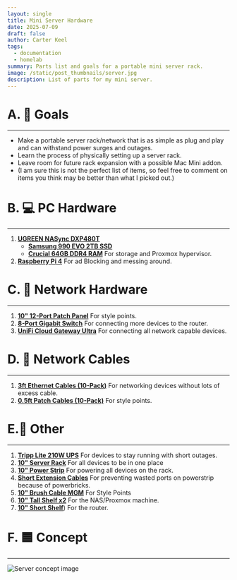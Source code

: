 ```yaml
---
layout: single
title: Mini Server Hardware
date: 2025-07-09
draft: false
author: Carter Keel
tags:
  - documentation
  - homelab
summary: Parts list and goals for a portable mini server rack.
image: /static/post_thumbnails/server.jpg
description: List of parts for my mini server.
---
```


# A. 💫 Goals

---
- Make a portable server rack/network that is as simple as plug and play and can withstand power surges and outages.
- Learn the process of physically setting up a server rack.
- Leave room for future rack expansion with a possible Mac Mini addon.
- (I am sure this is not the perfect list of items, so feel free to comment on items you think may be better than what I picked out.)

# B. 💻 PC Hardware

---
1. [**UGREEN NASync DXP480T**](https://www.amazon.com/UGREEN-DXP480T-Plus-All-Flash-Attached/dp/B0D22JGHWC?crid=CKQYYRL6YD6B&dib=eyJ2IjoiMSJ9.W_NHbzVDkPniJ6cU_QZnIbL3bStcxleLhXKK3AKaI02VUt6Yv13AnLYR7WyNwSqgRjWWy8bNb5Q1v9sg3KviLl-OCWlYGN4TKh49U-PcE3gHpy4xKe6hvdLV97ZjO79U1yqL9u1vUSjbGmbHklMKiizJ-ihdOcWZuG-m10daa7gnCiTYZUQLV7S3SfLeKr7CTuiaTMYHVTdSiwA3EieKWss9R9lsQerie5H55SOvCRg.uHUe2UBjEQQz1UwcD4rOE2kDUBIR0tVwd66dqZ0b9Xw&dib_tag=se&keywords=ugreen+ssd+nas&qid=1752102828&sprefix=eugreen+ssd+nas%2Caps%2C124&sr=8-1)
    - [**Samsung 990 EVO 2TB SSD**](https://www.amazon.com/SAMSUNG-Technology-Intelligent-Turbowrite-MZ-V9S2T0B/dp/B0DHLCRF91?crid=2TT8XKMGC0ZB7&dib=eyJ2IjoiMSJ9.SG2akj8k8g_W6jMSI9FounxNOa4OlP3KCz42sp4Kb0DgmIe3dWpOqMshCWatXqL6Iwq0HltZad_0phQ7UmJ21znAfvmrYy1-huDiqsOap6ec1gMAJjU4YQILQYENMTjbIqxCpsiAJrFVE7X9wAIvNjCQEFTsy_kgutTtwsKKBnBhsQL_EUJlwYiolmDlMjskjeSA08iUx0-4SMZbDyEia53UNMGneKchqKE3GAqTjCw.yvb5c9sEbzgsjNpulsH5chzmdJmfNZxC_taN4D6D244&dib_tag=se&keywords=2+tb+ssd&qid=1752104306&sprefix=2+tb+ssd%2Caps%2C162&sr=8-4)
    - [**Crucial 64GB DDR4 RAM**](https://www.amazon.com/SAMSUNG-Technology-Intelligent-Turbowrite-MZ-V9S2T0B/dp/B0DHLCRF91?crid=2TT8XKMGC0ZB7&dib=eyJ2IjoiMSJ9.SG2akj8k8g_W6jMSI9FounxNOa4OlP3KCz42sp4Kb0DgmIe3dWpOqMshCWatXqL6Iwq0HltZad_0phQ7UmJ21znAfvmrYy1-huDiqsOap6ec1gMAJjU4YQILQYENMTjbIqxCpsiAJrFVE7X9wAIvNjCQEFTsy_kgutTtwsKKBnBhsQL_EUJlwYiolmDlMjskjeSA08iUx0-4SMZbDyEia53UNMGneKchqKE3GAqTjCw.yvb5c9sEbzgsjNpulsH5chzmdJmfNZxC_taN4D6D244&dib_tag=se&keywords=2+tb+ssd&qid=1752104306&sprefix=2+tb+ssd%2Caps%2C162&sr=8-4)
	For storage and Proxmox hypervisor.
2. [**Raspberry Pi 4**](https://www.amazon.com/CanaKit-Raspberry-4GB-Starter-Kit/dp/B07V5JTMV9?crid=1IS5JXCBMOB20&dib=eyJ2IjoiMSJ9.HavuMzOx0pibLLpdWCmY00k6Sz1h7IjNXYchbCG7xmdC3tTHtLhOYVdjowONRCydMWCxxnzTJANPOieM9NAzWyLqEWRmvinpWA1m9NaLWSBKitDGKY8TfsgLh03GuxjZorvB1V15eidylW--3IAuu3uXRevbUYQm0_DtijzpqxeHk678lmDNshwIyOb-nvVMoIlhcpLmEyd9i4gabo2Ou6xh7hIvUCeaZwlJVZRcq_Y.lmEoprVoWUUXZuwMw3iR4ZaoYfgr_xIsFTv1t-UfaJ4&dib_tag=se&keywords=raspberry%2Bpi%2B4&qid=1752103381&sprefix=rasberry%2Bpie%2B4%2Caps%2C112&sr=8-4&th=1)
	For ad Blocking and messing around.

# C. 🛜 Network Hardware

---
1. [**10" 12-Port Patch Panel**](https://www.amazon.com/GeeekPi-Network-RackMate-Rackmount-Cabinet/dp/B0D5XPNHHF?crid=1KP671U216QTQ&dib=eyJ2IjoiMSJ9.aCDm1Rt6Ax8RZEGrRt8lxx2KWAmHOKz5-fFHmfhhx6enKcj1EfMdxf8mSn6KEIl4C6Tpi2PyPgganjeVn1B46uUUwJ58o6X0AJTZE7jd24WHY24NKK6SgptQ0Mqf5352Bg2yMl5Mla1urWiAzBBcIH99MIouwzeVheYf4USnSLoMbvzhoINli2tl39R819fXCJyhVVJUmfOKwS40T9kBZN_z7l-CYeFuMTa7KPkU5zA.BnQrwl1N2xwocQrbdmgc7DpvJrzCx9clgaSFctStloY&dib_tag=se&keywords=geekpie+10+inch+patch+panel&qid=1752456563&sprefix=geekpie+10+inch+patch+panel%2Caps%2C91&sr=8-3)
	For style points.
2. [**8-Port Gigabit Switch**](https://www.amazon.com/Ethernet-Unmanaged-Shielded-Replacement-TL-SG108E/dp/B00K4DS5KU?crid=115SNT7YTTLJU&dib=eyJ2IjoiMSJ9.L67TIADcIQs95cVqv0guJg6MRHPmaXW-kr1-kt6HCFsiWTkw1e-yvmxVZClTZW_kK6qUm3fKwwTnbsTp5ZgK-Qh0Pi6hTNxrfnQNoG_cPCUo2j4TkwUtJM4vLVVnExRWf6mwU0fh-hIlrvVFuh9vRcyXtmjq5BZs0IbyDSxG6H9VlrLXr7Q5oQ_5-dOyUx3k-yHGWiFP5qIrjcuELJZklDzBoKapHJSbj41kxRJlQ5s.ZyH4timKO2in8jROiic5mkVivZ4hP_hrgz0FhytjtnU&dib_tag=se&keywords=8%2Bport%2Bswitch%2Bmanaged&qid=1752103598&sprefix=8%2Bport%2Bswitch%2Bmana%2Caps%2C164&sr=8-3&th=1)
	For connecting more devices to the router.
3. [**UniFi Cloud Gateway Ultra**](https://store.ui.com/us/en/products/ucg-ultra)
	For connecting all network capable devices.

# D. 🔌 Network Cables

---
1. [**3ft Ethernet Cables (10-Pack)**](https://www.amazon.com/Ethernet-10Pack-10Gbps-High-Speed-Network/dp/B0CQXG1WPC?crid=1P8X1O4XSZBG&dib=eyJ2IjoiMSJ9.EV1IpEUwRGfjNvGbGabfN9bXSLxV56z7H5o9IbGeCO0GfaJ91CaKIAF80-s72Lsj_L7H_DrKnDY5gpX2rvZeTz5FIHaT6MVbBCAJ7Ul0xGjmsTzDrrfi4q8cla4w9LrXG-gnrCq6Ix9m5Bsexgc3dMiQ9dADLLM0r5kpcFaW95kH4jYpoWg4_T9DaGbMovb9XSDgGdUXEFCuwF2pW0vfPyGKITYDLVSo5DoJ1F0JN4U.dqdpkklUiq-tMQTWWz5Q5pZfJdIiPDxwbGXzChntVUI&dib_tag=se&keywords=patch%2Bcables&qid=1752105242&sprefix=patch%2Bcables%2Caps%2C113&sr=8-6&th=1)
	For networking devices without lots of excess cable. 
2. [**0.5ft Patch Cables (10-Pack)**](https://www.amazon.com/Xcftaud-Ethernet-Flexible-Network-Devices/dp/B0F61ZJD4F?crid=1P8X1O4XSZBG&dib=eyJ2IjoiMSJ9.EV1IpEUwRGfjNvGbGabfN9bXSLxV56z7H5o9IbGeCO0GfaJ91CaKIAF80-s72Lsj_L7H_DrKnDY5gpX2rvZeTz5FIHaT6MVbBCAJ7Ul0xGjmsTzDrrfi4q8cla4w9LrXG-gnrCq6Ix9m5Bsexgc3dMiQ9dADLLM0r5kpcFaW95kH4jYpoWg4_T9DaGbMovb9XSDgGdUXEFCuwF2pW0vfPyGKITYDLVSo5DoJ1F0JN4U.dqdpkklUiq-tMQTWWz5Q5pZfJdIiPDxwbGXzChntVUI&dib_tag=se&keywords=patch%2Bcables&qid=1752105242&sprefix=patch%2Bcables%2Caps%2C113&sr=8-9&th=1)
	For style points.

# E.🔋 Other

---
1. [**Tripp Lite 210W UPS**](https://www.amazon.com/Tripp-Lite-Protector-Mounting-BC350R/dp/B0CPNGJ3GF?crid=21DKXXSXNSPO2&dib=eyJ2IjoiMSJ9.6t3v1t1JDMGdWstKHHrmag6qaQziLCeErGoe1NNSuCGFXsA0g3RnmTDsN3YgJv58rDlsr71Be-8dPRSry98Y3FwVQeFZMPcar1KW5DMgtm1R8V8U8b-qkPrd4Mugsw-RPbClsH9msLWuPoAp0Sd4u22J71Q6qzPlB5nTwpEbpsLUNliIF0XIk4o5J7PxC3nHlahczG3Q3ZEx3bPNi2njmOfVG2HNwXZa_7Bf2DApDM4.eVxoU37-Lsi51fiHwZoPPHI3DJXCXBAARhzQy2nuSw8&dib_tag=se&keywords=small%2Bups&qid=1752106345&sprefix=small%2Bups%2Caps%2C132&sr=8-9&th=1)
	For devices to stay running with short outages.
2. [**10" Server Rack**](https://www.ebay.com/itm/146235890603?_skw=10+server+rack&itmmeta=01K037XV2GE9CDQHNP7KWHEHWN&hash=item220c569bab:g:HU8AAOSwlWRnTC25&itmprp=enc%3AAQAKAAAA0FkggFvd1GGDu0w3yXCmi1e6POiWZ3ZB60AG7f8DRKshNzNSO6zmpa4AAki0AHBIIpxf9Cn0DCymoEjXXgA1lemZBW1D2X8LpFRET%2Fl2PQDWapt5NJvI3zVdQD5DG4B8e6%2F8blncKnULnpLMHYx2bQzPL11QDv3J89GiNxLIpow4lANsMD6NrM1tfTnvQyVpC8Pcgq%2FotCeZ9iLkVrnCvmbWFazQ30zMmlNap288xeYhjTXP1DtUvUmLvvQnEJGxqZ1dzkoRHUOZRDXPjzb%2Fq6M%3D%7Ctkp%3ABk9SR7qx9-eAZg)
	For all devices to be in one place
3. [**10" Power Strip**](https://www.amazon.com/Rack-PDU-Distribution-Protection-Rackmount/dp/B0BCTBFPNM?crid=22KL2P2P0PFTL&dib=eyJ2IjoiMSJ9.pbmIJOPCTkhSeHCVKbRIXOPnL9uh3jhyXZVMPbYz63gKwVqEpConfP8hdVaCXO7jhtyzKYleNMWZJJZIDCTMdhvLrkOO8PO8SuVdTMqi563mc0RcfDf7t34UQ-nehtXcM4mpBfGor2pQOAkMFwMkoGYj5nbmFSXI-gKZ-9XHQG6_aRGLCyDCF5MJM3KjGX9rQDevkvBUJYFGd3F79TxWLS1IFwvXR78VsG2UQmJXlz0.7--1jaHZ05Ct_L-0HhFseWaA2wU4cYhSlYIW2WwHtFw&dib_tag=se&keywords=10%22+server+power+strip&qid=1752455761&sprefix=10+server+power+strip%2Caps%2C111&sr=8-3)
	For powering all devices on the rack.
4. [**Short Extension Cables**](https://www.amazon.com/KUNCAN-Short-Power-Extension-Cord/dp/B0CNL6JPJ8?crid=1QLKCI95FIRCS&dib=eyJ2IjoiMSJ9.60sqsKqt0O73zGjN7Kd81Yq2aB_0K8juFO1u9lz9lew4YF8hQbPScgdClLOKJn1Eu1tp2S1vldQI6n5qfcPUpB8aCsS6Dwalsm1zeFTPkt0rS_IBYzznZ-7Bb3DaqLNo3n3qOSuDC1PakTucpM5bA6b95zv47VGfvwIm62pDkTinGH3uk_XhfUg4xcdUTgYIL5CzJFhPbUQLM4bBlGMY2_Wu-_KedhNp-jcLXNopIdTYY-VX_31mILU4vk_q3E8I1cgtOcwJZz4e4VCCtAIDetc7fNZ-_ZZdwKbwDS4elFU.CLW2Q8dERKHqF87KRrlaPN5k6O5oEWOeqoNLFnwEOGI&dib_tag=se&keywords=super%2Bshort%2Bextension%2Bcables&qid=1752455834&sprefix=super%2Bshort%2Bextension%2Bcables%2Caps%2C109&sr=8-53&th=1)
	For preventing wasted ports on powerstrip because of powerbricks.
5. [**10" Brush Cable MGM**](https://www.amazon.com/GeeekPi-Manager-Management-RackMate-Network/dp/B0DZXH3257?crid=WIS191DOF9HJ&dib=eyJ2IjoiMSJ9.69zyWq4yUF7WKt1xJaXiFr3LLBl0DtGr57IKnMjpwy1uq8kbsAwx4Uroe2dPUTefOH-1ijtwnEF4l2-jjIGWQ5vJPzUb6UnEKKQRW4KrrSprGgIffLuSLDszaGuOUNqBc_98lRLbXlfSlEAIVAi618xYgh0MRuKnlQK4TG5T4Qz3KbiS6mACCwtwZUgCv8ONSw10gf4v5OulNeRGzBmiT5PctwWPP4Vu577egxGvkaT5jXDA0kfK30MFXDZJMjaVs_FHvP_MRTX0KvxvQUcCjGpWeXJbLXI4XoifqlMsFOQ.PzZ-7w0o0fOAr6BAZMpBYp_dnL-diWm6wEwJy9vYBvs&dib_tag=se&keywords=10%22%2Bbrush%2Brack&qid=1752456275&sprefix=10%2Bbrush%2Brack%2Caps%2C117&sr=8-2&th=1)
	For Style Points
6. [**10" Tall Shelf x2**](https://www.amazon.com/RackMate-Accessories-Cantilever-Equipment-Rackmate/dp/B0D5XGSPXD?crid=C5RUGY07DKZ1&dib=eyJ2IjoiMSJ9.c_9OK9kpea_WQfvPUUcvTsMEWEBCkWGdfnZv9DCeqG9nRVoHWKy8JstncWTIooez-CI_LESFdfad0BnyhnaA6y68VcQHUQTIECvWS4QpFUVe-Avm_wGFvbb_Tc-jYwIF18O2bmXAjErcXIuhKMXCsslY1XOg_D9pjFdWxbn1g_rbBbkc-ZZ23bOBdRiRKa_TRqM5dmqwuKfhQKcwaV9_TzUnGUtWNbrT16npL-ahyvI.62WT6YVPsAoSCl90Nek8mRiFdyxAnUNFFDfmrNYcXLQ&dib_tag=se&keywords=geek%2Bpie%2B10%2Binch%2Bshelves%2Brack&qid=1752456405&sprefix=geek%2Bpie%2B10%2Binch%2Bshelves%2Brack%2Caps%2C89&sr=8-5&th=1)
	For the NAS/Proxmox machine.
7. [**10" Short Shelf**](https://www.amazon.com/RackMate-Accessories-Cantilever-Equipment-Rackmate/dp/B0D5XGSPXD?crid=C5RUGY07DKZ1&dib=eyJ2IjoiMSJ9.c_9OK9kpea_WQfvPUUcvTsMEWEBCkWGdfnZv9DCeqG9nRVoHWKy8JstncWTIooez-CI_LESFdfad0BnyhnaA6y68VcQHUQTIECvWS4QpFUVe-Avm_wGFvbb_Tc-jYwIF18O2bmXAjErcXIuhKMXCsslY1XOg_D9pjFdWxbn1g_rbBbkc-ZZ23bOBdRiRKa_TRqM5dmqwuKfhQKcwaV9_TzUnGUtWNbrT16npL-ahyvI.62WT6YVPsAoSCl90Nek8mRiFdyxAnUNFFDfmrNYcXLQ&dib_tag=se&keywords=geek%2Bpie%2B10%2Binch%2Bshelves%2Brack&qid=1752456405&sprefix=geek%2Bpie%2B10%2Binch%2Bshelves%2Brack%2Caps%2C89&sr=8-5&th=1))
	For the router.

# F. 🟦 Concept 

---

![Server concept image](/static/images/server_concept.jpg)

